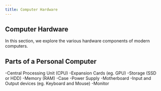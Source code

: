 ```yaml
---
title: Computer Hardware
---
```

## Computer Hardware

In this section, we explore the various hardware components of modern computers. 

## Parts of a Personal Computer

-Central Processing Unit (CPU)
-Expansion Cards (eg. GPU)
-Storage (SSD or HDD)
-Memory (RAM)
-Case
-Power Supply
-Motherboard
-Input and Output devices (eg. Keyboard and Mouse)
-Monitor

